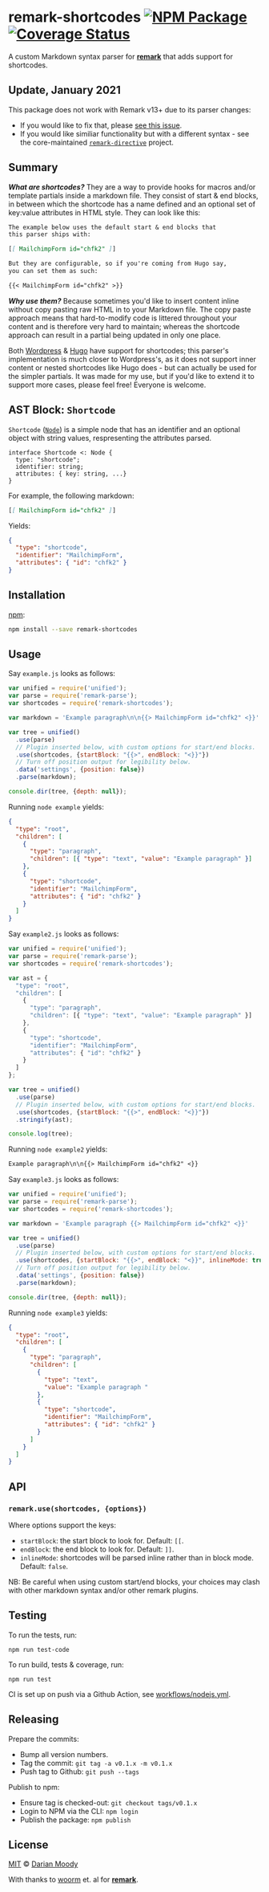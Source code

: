# remark-shortcodes [![NPM Package][npm-package-badge]][npm-package] [![Coverage Status][codecov-badge]][codecov]

A custom Markdown syntax parser for [**remark**][remark] that adds support for shortcodes.

## Update, January 2021

This package does not work with Remark v13+ due to its parser changes:

* If you would like to fix that, please [see this issue](https://github.com/djm/remark-shortcodes/issues/19).
* If you would like similiar functionality but with a different syntax - see the core-maintained [`remark-directive`](https://github.com/remarkjs/remark-directive) project.

## Summary

**_What are shortcodes?_** They are a way to provide hooks for macros and/or
template partials inside a markdown file. They consist of start & end blocks,
in between which the shortcode has a name defined and an optional set of
key:value attributes in HTML style. They can look like this:

```md
The example below uses the default start & end blocks that
this parser ships with:

[[ MailchimpForm id="chfk2" ]]

But they are configurable, so if you're coming from Hugo say,
you can set them as such:

{{< MailchimpForm id="chfk2" >}}
```

**_Why use them?_** Because sometimes you'd like to insert content inline
without copy pasting raw HTML in to your Markdown file. The copy paste
approach means that hard-to-modify code is littered throughout your
content and is therefore very hard to maintain; whereas the shortcode
approach can result in a partial being updated in only one place.

Both [Wordpress][wordpress-shortcodes] & [Hugo][hugo-shortcodes] have
support for shortcodes; this parser's implementation is much closer
to Wordpress's, as it does not support inner content or nested shortcodes
like Hugo does - but can actually be used for the simpler partials. It
was made for my use, but if you'd like to extend it to support more cases,
please feel free! Everyone is welcome.

## AST Block: `Shortcode`

`Shortcode` ([`Node`][node]) is a simple node that has an identifier and an
optional object with string values, respresenting the attributes parsed.

```idl
interface Shortcode <: Node {
  type: "shortcode";
  identifier: string;
  attributes: { key: string, ...}
}
```

For example, the following markdown:

```md
[[ MailchimpForm id="chfk2" ]]
```

Yields:

```json
{
  "type": "shortcode",
  "identifier": "MailchimpForm",
  "attributes": { "id": "chfk2" }
}
```

## Installation

[npm][npm]:

```bash
npm install --save remark-shortcodes
```

## Usage

Say `example.js` looks as follows:

```javascript
var unified = require('unified');
var parse = require('remark-parse');
var shortcodes = require('remark-shortcodes');

var markdown = 'Example paragraph\n\n{{> MailchimpForm id="chfk2" <}}'

var tree = unified()
  .use(parse)
  // Plugin inserted below, with custom options for start/end blocks.
  .use(shortcodes, {startBlock: "{{>", endBlock: "<}}"})
  // Turn off position output for legibility below.
  .data('settings', {position: false})
  .parse(markdown);

console.dir(tree, {depth: null});
```

Running `node example` yields:

```json
{
  "type": "root",
  "children": [
    {
      "type": "paragraph",
      "children": [{ "type": "text", "value": "Example paragraph" }]
    },
    {
      "type": "shortcode",
      "identifier": "MailchimpForm",
      "attributes": { "id": "chfk2" }
    }
  ]
}
```

Say `example2.js` looks as follows:

```javascript
var unified = require('unified');
var parse = require('remark-parse');
var shortcodes = require('remark-shortcodes');

var ast = {
  "type": "root",
  "children": [
    {
      "type": "paragraph",
      "children": [{ "type": "text", "value": "Example paragraph" }]
    },
    {
      "type": "shortcode",
      "identifier": "MailchimpForm",
      "attributes": { "id": "chfk2" }
    }
  ]
};

var tree = unified()
  .use(parse)
  // Plugin inserted below, with custom options for start/end blocks.
  .use(shortcodes, {startBlock: "{{>", endBlock: "<}}"})
  .stringify(ast);

console.log(tree);
```

Running `node example2` yields:

```markdown
Example paragraph\n\n{{> MailchimpForm id="chfk2" <}}
```

Say `example3.js` looks as follows:

```javascript
var unified = require('unified');
var parse = require('remark-parse');
var shortcodes = require('remark-shortcodes');

var markdown = 'Example paragraph {{> MailchimpForm id="chfk2" <}}'

var tree = unified()
  .use(parse)
  // Plugin inserted below, with custom options for start/end blocks.
  .use(shortcodes, {startBlock: "{{>", endBlock: "<}}", inlineMode: true})
  // Turn off position output for legibility below.
  .data('settings', {position: false})
  .parse(markdown);

console.dir(tree, {depth: null});
```

Running `node example3` yields:

```json
{
  "type": "root",
  "children": [
    {
      "type": "paragraph",
      "children": [
        {
          "type": "text",
          "value": "Example paragraph "
        },
        {
          "type": "shortcode",
          "identifier": "MailchimpForm",
          "attributes": { "id": "chfk2" }
        }
      ]
    }
  ]
}
```

## API

### `remark.use(shortcodes, {options})`

Where options support the keys:

- `startBlock`: the start block to look for. Default: `[[`.
- `endBlock`: the end block to look for. Default: `]]`.
- `inlineMode`: shortcodes will be parsed inline rather than in block mode. Default: `false`.

NB: Be careful when using custom start/end blocks, your choices
may clash with other markdown syntax and/or other remark plugins.

## Testing

To run the tests, run:

    npm run test-code

To run build, tests & coverage, run:

    npm run test

CI is set up on push via a Github Action, see [workflows/nodejs.yml](https://github.com/djm/remark-shortcodes/blob/master/.github/workflows/nodejs.yml).

## Releasing

Prepare the commits:

- Bump all version numbers.
- Tag the commit: `git tag -a v0.1.x -m v0.1.x`
- Push tag to Github: `git push --tags`

Publish to npm:

- Ensure tag is checked-out: `git checkout tags/v0.1.x`
- Login to NPM via the CLI: `npm login`
- Publish the package: `npm publish`

## License

[MIT](LICENSE) © [Darian Moody](http://djm.org.uk)

With thanks to [woorm][woorm] et. al for [**remark**][remark].

<!-- Links -->

[npm-package-badge]: https://img.shields.io/npm/v/remark-shortcodes.svg

[npm-package]: https://www.npmjs.org/package/remark-shortcodes

[codecov-badge]: https://img.shields.io/codecov/c/github/djm/remark-shortcodes.svg

[codecov]: https://codecov.io/github/djm/remark-shortcodes

[wordpress-shortcodes]: https://codex.wordpress.org/shortcode

[hugo-shortcodes]: https://gohugo.io/content-management/shortcodes/

[gatsby-remark-shortcodes]: https://gitub.com/djm/gatsby-remark-shortcodes

[npm]: https://docs.npmjs.com/cli/install

[node]: https://github.com/syntax-tree/unist#node

[remark]: https://github.com/wooorm/remark

[woorm]: https://github.com/wooorm
